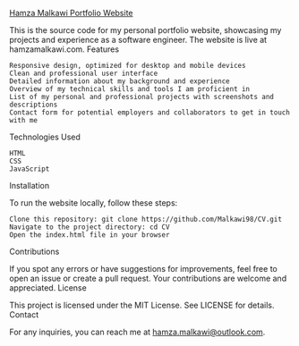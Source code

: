 [Hamza Malkawi Portfolio Website](https://hamzamalkawi.com/)

This is the source code for my personal portfolio website, showcasing my projects and experience as a software engineer. The website is live at hamzamalkawi.com.
Features

    Responsive design, optimized for desktop and mobile devices
    Clean and professional user interface
    Detailed information about my background and experience
    Overview of my technical skills and tools I am proficient in
    List of my personal and professional projects with screenshots and descriptions
    Contact form for potential employers and collaborators to get in touch with me

Technologies Used

    HTML
    CSS
    JavaScript

Installation

To run the website locally, follow these steps:

    Clone this repository: git clone https://github.com/Malkawi98/CV.git
    Navigate to the project directory: cd CV 
    Open the index.html file in your browser

Contributions

If you spot any errors or have suggestions for improvements, feel free to open an issue or create a pull request. Your contributions are welcome and appreciated.
License

This project is licensed under the MIT License. See LICENSE for details.
Contact

For any inquiries, you can reach me at hamza.malkawi@outlook.com.